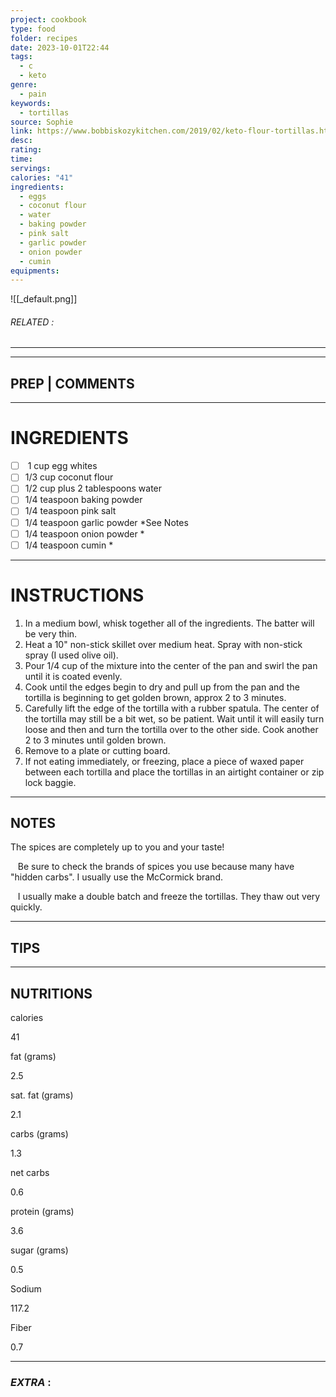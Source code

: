 ```yaml
---
project: cookbook
type: food
folder: recipes
date: 2023-10-01T22:44
tags:
  - c
  - keto
genre:
  - pain
keywords:
  - tortillas
source: Sophie
link: https://www.bobbiskozykitchen.com/2019/02/keto-flour-tortillas.html
desc: 
rating: 
time: 
servings: 
calories: "41"
ingredients:
  - eggs
  - coconut flour
  - water
  - baking powder
  - pink salt
  - garlic powder
  - onion powder
  - cumin
equipments:
---
```


![[_default.png]]
###### *RELATED* : 
---


---
## PREP | COMMENTS



---
# INGREDIENTS

- [ ]  1 cup egg whites
- [ ] 1/3 cup coconut flour
- [ ] 1/2 cup plus 2 tablespoons water
- [ ] 1/4 teaspoon baking powder
- [ ] 1/4 teaspoon pink salt
- [ ] 1/4 teaspoon garlic powder *See Notes
- [ ] 1/4 teaspoon onion powder *
- [ ] 1/4 teaspoon cumin *

---
# INSTRUCTIONS

1. In a medium bowl, whisk together all of the ingredients. The batter will be very thin.
2. Heat a 10" non-stick skillet over medium heat. Spray with non-stick spray (I used olive oil).
3. Pour 1/4 cup of the mixture into the center of the pan and swirl the pan until it is coated evenly.
4. Cook until the edges begin to dry and pull up from the pan and the tortilla is beginning to get golden brown, approx 2 to 3 minutes.
5. Carefully lift the edge of the tortilla with a rubber spatula. The center of the tortilla may still be a bit wet, so be patient. Wait until it will easily turn loose and then and turn the tortilla over to the other side. Cook another 2 to 3 minutes until golden brown.
6. Remove to a plate or cutting board.
7. If not eating immediately, or freezing, place a piece of waxed paper between each tortilla and place the tortillas in an airtight container or zip lock baggie.

---
## NOTES

The spices are completely up to you and your taste!

   Be sure to check the brands of spices you use because many have "hidden carbs". I usually use the McCormick brand.

   I usually make a double batch and freeze the tortillas. They thaw out very quickly.

---
## TIPS



---
## NUTRITIONS

calories

41

fat (grams)

2.5

sat. fat (grams)

2.1

carbs (grams)

1.3

net carbs

0.6

protein (grams)

3.6

sugar (grams)

0.5

Sodium

117.2

Fiber

0.7

---
### *EXTRA* :



